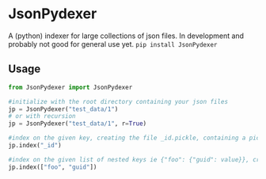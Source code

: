 # JsonPydexer
A (python) indexer for large collections of json files.
In development and probably not good for general use yet.
`pip install JsonPydexer`

## Usage
```python
from JsonPydexer import JsonPydexer

#initialize with the root directory containing your json files
jp = JsonPydexer("test_data/1")
# or with recursion
jp = JsonPydexer("test_data/1", r=True)

#index on the given key, creating the file _id.pickle, containing a pickled dict of _id: filename
jp.index("_id")

#index on the given list of nested keys ie {"foo": {"guid": value}}, creating the file fooguid.pickle
jp.index(["foo", "guid"])
```
